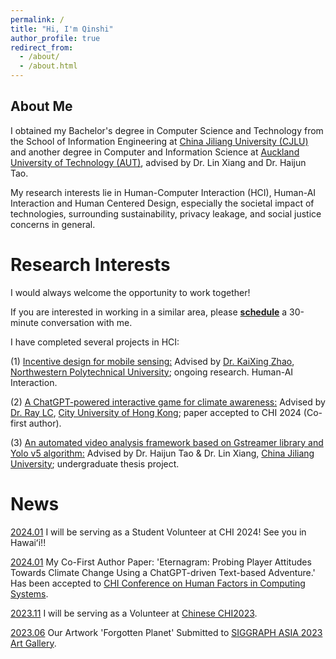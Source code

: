 ```yaml
---
permalink: /
title: "Hi, I'm Qinshi"
author_profile: true
redirect_from: 
  - /about/
  - /about.html
---
```

## About Me
I obtained my Bachelor's degree in Computer Science and Technology from the School of Information Engineering at [China Jiliang University (CJLU)](https://english.cjlu.edu.cn/) and another degree in Computer and Information Science at [Auckland University of Technology (AUT)](https://www.aut.ac.nz/), advised by Dr. Lin Xiang and Dr. Haijun Tao.

My research interests lie in Human-Computer Interaction (HCI), Human-AI Interaction and Human Centered Design, especially the societal impact of technologies, surrounding sustainability, privacy leakage, and social justice concerns in general.


Research Interests
======
I would always welcome the opportunity to work together!

If you are interested in working in a similar area, please [**schedule**](https://calendly.com/carolzhang705) a 30-minute conversation with me.

I have completed several projects in HCI:

(1) [Incentive design for mobile sensing:](#) Advised by [Dr. KaiXing Zhao](https://zhaokaixing.github.io/), [Northwestern Polytechnical University](https://en.nwpu.edu.cn/); ongoing research. Human-AI Interaction.

(2) [A ChatGPT-powered interactive game for climate awareness:](#) Advised by [Dr. Ray LC](https://www.scm.cityu.edu.hk/people/ray-lc), [City University of Hong Kong](https://www.cityu.edu.hk/); paper accepted to CHI 2024 (Co-first author).

(3) [An automated video analysis framework based on Gstreamer library and Yolo v5 algorithm:](#) Advised by Dr. Haijun Tao & Dr. Lin Xiang, [China Jiliang University](https://english.cjlu.edu.cn/); undergraduate thesis project.

News
======
[2024.01](#) I will be serving as a Student Volunteer at CHI 2024! See you in Hawaiʻi!!

[2024.01](#) My Co-First Author Paper: 'Eternagram: Probing Player Attitudes Towards Climate Change Using a ChatGPT-driven Text-based Adventure.' Has been accepted to [CHI Conference on Human Factors in Computing Systems](https://chi2024.acm.org/).

[2023.11](#) I will be serving as a Volunteer at [Chinese CHI2023](https://chchi2023.icachi.org/).

[2023.06](#) Our Artwork 'Forgotten Planet' Submitted to [SIGGRAPH ASIA 2023 Art Gallery](https://asia.siggraph.org/2023/submissions/art-gallery/).

